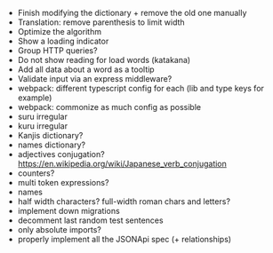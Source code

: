 - Finish modifying the dictionary + remove the old one manually
- Translation: remove parenthesis to limit width
- Optimize the algorithm
- Show a loading indicator
- Group HTTP queries?
- Do not show reading for load words (katakana)
- Add all data about a word as a tooltip
- Validate input via an express middleware?
- webpack: different typescript config for each (lib and type keys for example)
- webpack: commonize as much config as possible
- suru irregular
- kuru irregular
- Kanjis dictionary?
- names dictionary?
- adjectives conjugation? https://en.wikipedia.org/wiki/Japanese_verb_conjugation
- counters?
- multi token expressions?
- names
- half width characters? full-width roman chars and letters?
- implement down migrations
- decomment last random test sentences
- only absolute imports?
- properly implement all the JSONApi spec (+ relationships)
